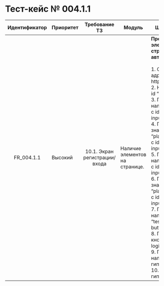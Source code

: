 # Тест-кейс № 004.1.1

| Идентификатор | Приоритет | Требование ТЗ | Модуль | Шаги тест-кейса | Ожидаемый результат |
| :---: | ----- | :---: | ----- | ----- | ----- |
|   FR\_004.1.1 |   Высокий |   10.1. Экран регистрации/входа   |  Наличие элементов на странице. |   **Проверка наличия элементов на странице авторизации** <br><br> 1\. Открыть сайт по адресу: http://localhost:3000/ <br>2\. Нажать на поле с id “test-login-page”. <br>3\. Проверить наличие поля ввода с id “test-login-input\_login”. <br>4\. Проверить значение атрибута “placeholder” у поля с id “test-login-input\_login”. <br>5\. Проверить наличие поля ввода с id “test-login-input\_pass”. <br>6\. Проверить значение атрибута “placeholder” у поля с id “test-login-input\_pass” <br>7\. Проверить наличие кнопки с id “test-login-button\_auth” <br>8\. Проверить текст кнопки с id “test-login-button\_auth” <br>9\. Проверить наличие на сайте гиперссылки с id "". <br>10\. Проверить текст гиперссылки с id “”  |   Все элементы присутствуют на странице, и сама страница соответствует макету. <br><br> 4\. Значение равно “логин”.<br> 6\. Значение равно “пароль”. <br>8 Значение равно “Вход”. <br>10\. Значение равно "Забыли пароль?" |